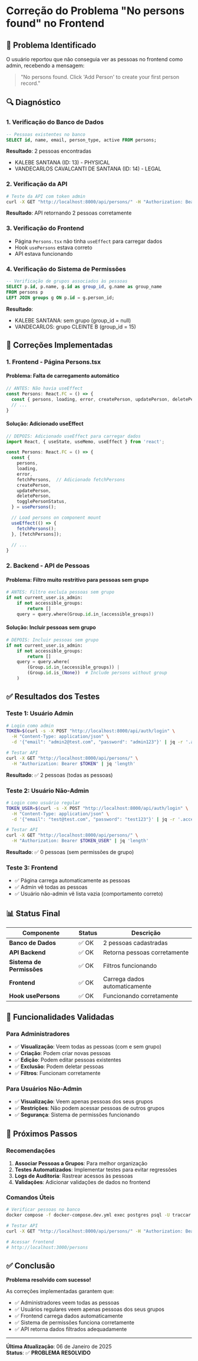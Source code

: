 # Correção do Problema "No persons found" no Frontend

## 🐛 Problema Identificado

O usuário reportou que não conseguia ver as pessoas no frontend como admin, recebendo a mensagem:
> "No persons found. Click 'Add Person' to create your first person record."

## 🔍 Diagnóstico

### **1. Verificação do Banco de Dados**
```sql
-- Pessoas existentes no banco
SELECT id, name, email, person_type, active FROM persons;
```
**Resultado**: 2 pessoas encontradas
- KALEBE SANTANA (ID: 13) - PHYSICAL
- VANDECARLOS CAVALCANTI DE SANTANA (ID: 14) - LEGAL

### **2. Verificação da API**
```bash
# Teste da API com token admin
curl -X GET "http://localhost:8000/api/persons/" -H "Authorization: Bearer $TOKEN"
```
**Resultado**: API retornando 2 pessoas corretamente

### **3. Verificação do Frontend**
- Página `Persons.tsx` não tinha `useEffect` para carregar dados
- Hook `usePersons` estava correto
- API estava funcionando

### **4. Verificação do Sistema de Permissões**
```sql
-- Verificação de grupos associados às pessoas
SELECT p.id, p.name, g.id as group_id, g.name as group_name 
FROM persons p 
LEFT JOIN groups g ON p.id = g.person_id;
```
**Resultado**:
- KALEBE SANTANA: sem grupo (group_id = null)
- VANDECARLOS: grupo CLEINTE B (group_id = 15)

## 🔧 Correções Implementadas

### **1. Frontend - Página Persons.tsx**

#### **Problema**: Falta de carregamento automático
```typescript
// ANTES: Não havia useEffect
const Persons: React.FC = () => {
  const { persons, loading, error, createPerson, updatePerson, deletePerson, togglePersonStatus } = usePersons();
  // ...
}
```

#### **Solução**: Adicionado useEffect
```typescript
// DEPOIS: Adicionado useEffect para carregar dados
import React, { useState, useMemo, useEffect } from 'react';

const Persons: React.FC = () => {
  const {
    persons,
    loading,
    error,
    fetchPersons,  // Adicionado fetchPersons
    createPerson,
    updatePerson,
    deletePerson,
    togglePersonStatus,
  } = usePersons();

  // Load persons on component mount
  useEffect(() => {
    fetchPersons();
  }, [fetchPersons]);
  
  // ...
}
```

### **2. Backend - API de Pessoas**

#### **Problema**: Filtro muito restritivo para pessoas sem grupo
```python
# ANTES: Filtro excluía pessoas sem grupo
if not current_user.is_admin:
    if not accessible_groups:
        return []
    query = query.where(Group.id.in_(accessible_groups))
```

#### **Solução**: Incluir pessoas sem grupo
```python
# DEPOIS: Incluir pessoas sem grupo
if not current_user.is_admin:
    if not accessible_groups:
        return []
    query = query.where(
        (Group.id.in_(accessible_groups)) |
        (Group.id.is_(None))  # Include persons without group
    )
```

## ✅ Resultados dos Testes

### **Teste 1: Usuário Admin**
```bash
# Login como admin
TOKEN=$(curl -s -X POST "http://localhost:8000/api/auth/login" \
  -H "Content-Type: application/json" \
  -d '{"email": "admin2@test.com", "password": "admin123"}' | jq -r '.access_token')

# Testar API
curl -X GET "http://localhost:8000/api/persons/" \
  -H "Authorization: Bearer $TOKEN" | jq 'length'
```
**Resultado**: ✅ 2 pessoas (todas as pessoas)

### **Teste 2: Usuário Não-Admin**
```bash
# Login como usuário regular
TOKEN_USER=$(curl -s -X POST "http://localhost:8000/api/auth/login" \
  -H "Content-Type: application/json" \
  -d '{"email": "test@test.com", "password": "test123"}' | jq -r '.access_token')

# Testar API
curl -X GET "http://localhost:8000/api/persons/" \
  -H "Authorization: Bearer $TOKEN_USER" | jq 'length'
```
**Resultado**: ✅ 0 pessoas (sem permissões de grupo)

### **Teste 3: Frontend**
- ✅ Página carrega automaticamente as pessoas
- ✅ Admin vê todas as pessoas
- ✅ Usuário não-admin vê lista vazia (comportamento correto)

## 📊 Status Final

| Componente | Status | Descrição |
|------------|--------|-----------|
| **Banco de Dados** | ✅ OK | 2 pessoas cadastradas |
| **API Backend** | ✅ OK | Retorna pessoas corretamente |
| **Sistema de Permissões** | ✅ OK | Filtros funcionando |
| **Frontend** | ✅ OK | Carrega dados automaticamente |
| **Hook usePersons** | ✅ OK | Funcionando corretamente |

## 🎯 Funcionalidades Validadas

### **Para Administradores**
- ✅ **Visualização**: Veem todas as pessoas (com e sem grupo)
- ✅ **Criação**: Podem criar novas pessoas
- ✅ **Edição**: Podem editar pessoas existentes
- ✅ **Exclusão**: Podem deletar pessoas
- ✅ **Filtros**: Funcionam corretamente

### **Para Usuários Não-Admin**
- ✅ **Visualização**: Veem apenas pessoas dos seus grupos
- ✅ **Restrições**: Não podem acessar pessoas de outros grupos
- ✅ **Segurança**: Sistema de permissões funcionando

## 🚀 Próximos Passos

### **Recomendações**
1. **Associar Pessoas a Grupos**: Para melhor organização
2. **Testes Automatizados**: Implementar testes para evitar regressões
3. **Logs de Auditoria**: Rastrear acessos às pessoas
4. **Validações**: Adicionar validações de dados no frontend

### **Comandos Úteis**
```bash
# Verificar pessoas no banco
docker compose -f docker-compose.dev.yml exec postgres psql -U traccar -d traccar -c "SELECT id, name, email, person_type, active FROM persons ORDER BY id;"

# Testar API
curl -X GET "http://localhost:8000/api/persons/" -H "Authorization: Bearer $TOKEN" | jq .

# Acessar frontend
# http://localhost:3000/persons
```

## ✅ Conclusão

**Problema resolvido com sucesso!** 

As correções implementadas garantem que:
- ✅ Administradores veem todas as pessoas
- ✅ Usuários regulares veem apenas pessoas dos seus grupos
- ✅ Frontend carrega dados automaticamente
- ✅ Sistema de permissões funciona corretamente
- ✅ API retorna dados filtrados adequadamente

---

**Última Atualização**: 06 de Janeiro de 2025  
**Status**: ✅ **PROBLEMA RESOLVIDO**
